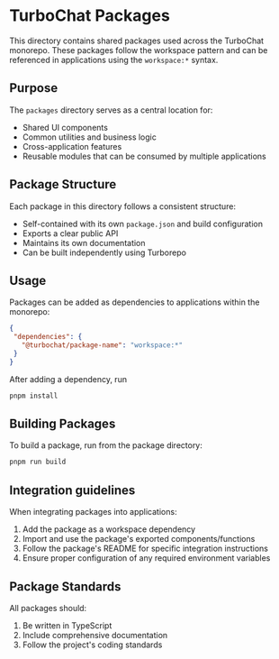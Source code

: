 # TurboChat Packages

This directory contains shared packages used across the TurboChat monorepo. These packages follow the workspace pattern and can be referenced in applications using the `workspace:*` syntax.

## Purpose

The `packages` directory serves as a central location for:

- Shared UI components
- Common utilities and business logic
- Cross-application features
- Reusable modules that can be consumed by multiple applications

## Package Structure

Each package in this directory follows a consistent structure:

- Self-contained with its own `package.json` and build configuration
- Exports a clear public API
- Maintains its own documentation
- Can be built independently using Turborepo

## Usage

Packages can be added as dependencies to applications within the monorepo:

```json
{
 "dependencies": {
   "@turbochat/package-name": "workspace:*"
 }
}
```

After adding a dependency, run
```bash
pnpm install
```

## Building Packages

To build a package, run from the package directory:
```bash
pnpm run build
```
## Integration guidelines

When integrating packages into applications:
1. Add the package as a workspace dependency
2. Import and use the package's exported components/functions
3. Follow the package's README for specific integration instructions
4. Ensure proper configuration of any required environment variables

## Package Standards
All packages should:
1. Be written in TypeScript
2. Include comprehensive documentation
3. Follow the project's coding standards